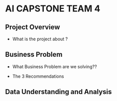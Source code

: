 # AI CAPSTONE TEAM 4

## Project Overview

- What is the project about ?


## Business Problem

- What Business Problem are we solving??


- The 3 Recommendations
## Data Understanding and Analysis

